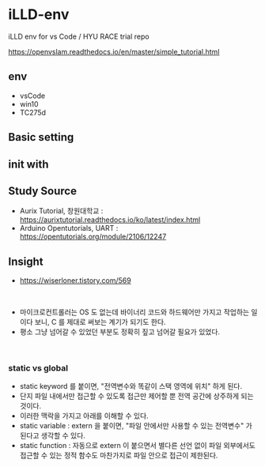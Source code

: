 # iLLD-env
iLLD env for vs Code / HYU RACE trial repo


https://openvslam.readthedocs.io/en/master/simple_tutorial.html


## env

- vsCode
- win10
- TC275d


## Basic setting






## init with




## Study Source

- Aurix Tutorial, 창원대학교 : https://aurixtutorial.readthedocs.io/ko/latest/index.html
- Arduino Opentutorials, UART : https://opentutorials.org/module/2106/12247



## Insight

- https://wiserloner.tistory.com/569

<br>

- 마이크로컨트롤러는 OS 도 없는데 바이너리 코드와 하드웨어만 가지고 작업하는 일이다 보니, C 를 제대로 써보는 계기가 되기도 한다.
- 평소 그냥 넘어갈 수 있었던 부분도 정확히 짚고 넘어갈 필요가 있었다.

<br>

### static vs global

- static keyword 를 붙이면, "전역변수와 똑같이 스택 영역에 위치" 하게 된다.
- 단지 파일 내에서만 접근할 수 있도록 접근만 제어할 뿐 전역 공간에 상주하게 되는 것이다.
- 이러한 맥락을 가지고 아래를 이해할 수 있다.
- static variable : extern 을 붙이면, "파일 안에서만 사용할 수 있는 전역변수" 가 된다고 생각할 수 있다.
- static function : 자동으로 extern 이 붙으면서 별다른 선언 없이 파일 외부에서도 접근할 수 있는 정적 함수도 마찬가지로 파일 안으로 접근이 제한된다.


